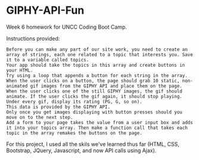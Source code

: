 # GIPHY-API-Fun

Week 6 homework for UNCC Coding Boot Camp. 

Instructions provided:

    Before you can make any part of our site work, you need to create an array of strings, each one related to a topic that interests you. Save it to a variable called topics. 
    Your app should take the topics in this array and create buttons in your HTML.
    Try using a loop that appends a button for each string in the array.
    When the user clicks on a button, the page should grab 10 static, non-animated gif images from the GIPHY API and place them on the page. 
    When the user clicks one of the still GIPHY images, the gif should animate. If the user clicks the gif again, it should stop playing.
    Under every gif, display its rating (PG, G, so on). 
    This data is provided by the GIPHY API.
    Only once you get images displaying with button presses should you move on to the next step.
    Add a form to your page takes the value from a user input box and adds it into your topics array. Then make a function call that takes each topic in the array remakes the buttons on the page.

For this project, I used all the skils we've learned thus far (HTML, CSS, Bootstrap, JQuery, Javascript, and now API calls using Ajax). 
